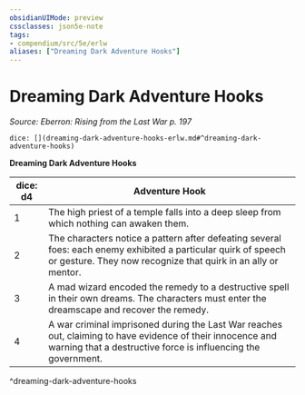 ```yaml
---
obsidianUIMode: preview
cssclasses: json5e-note
tags:
- compendium/src/5e/erlw
aliases: ["Dreaming Dark Adventure Hooks"]
---
```

# Dreaming Dark Adventure Hooks
*Source: Eberron: Rising from the Last War p. 197* 

`dice: [](dreaming-dark-adventure-hooks-erlw.md#^dreaming-dark-adventure-hooks)`

**Dreaming Dark Adventure Hooks**

| dice: d4 | Adventure Hook |
|----------|----------------|
| 1 | The high priest of a temple falls into a deep sleep from which nothing can awaken them. |
| 2 | The characters notice a pattern after defeating several foes: each enemy exhibited a particular quirk of speech or gesture. They now recognize that quirk in an ally or mentor. |
| 3 | A mad wizard encoded the remedy to a destructive spell in their own dreams. The characters must enter the dreamscape and recover the remedy. |
| 4 | A war criminal imprisoned during the Last War reaches out, claiming to have evidence of their innocence and warning that a destructive force is influencing the government. |
^dreaming-dark-adventure-hooks